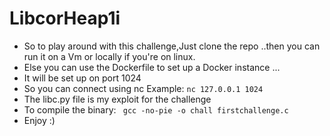 # LibcorHeap1i

- So to play around with this challenge,Just clone the repo ..then you can run it on a Vm or locally if you're on  linux.
- Else you can use the Dockerfile to set up a Docker instance ...
- It will be set up on port 1024
- So you can connect using nc Example: ``` nc 127.0.0.1 1024 ```
- The libc.py file is my exploit for the challenge
- To compile the binary: ``` gcc -no-pie -o chall firstchallenge.c```
- Enjoy :)  
